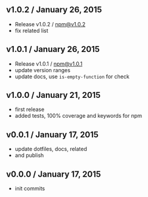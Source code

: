 

## v1.0.2 / January 26, 2015
- Release v1.0.2 / npm@v1.0.2
- fix related list

## v1.0.1 / January 26, 2015
- Release v1.0.1 / npm@v1.0.1
- update version ranges
- update docs, use `is-empty-function` for check

## v1.0.0 / January 21, 2015
- first release
- added tests, 100% coverage and keywords for npm

## v0.0.1 / January 17, 2015
- update dotfiles, docs, related
- and publish

## v0.0.0 / January 17, 2015
- init commits